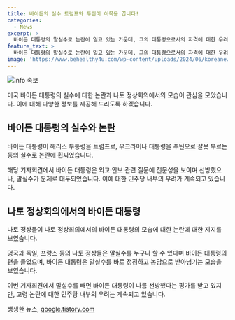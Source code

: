 ```yaml
---
title: 바이든의 실수 트럼프와 푸틴이 이목을 끕니다!
categories:
  - News
excerpt: >
  바이든 대통령의 말실수로 논란이 일고 있는 가운데, 그의 대통령으로서의 자격에 대한 우려가 커지고 있습니다. 하지만 나토 정상회의에서의 기자회견에서는 전 세계의 이목을 집중시키며 외교적 전문성을 보여줬으며, 대선 출마 의지도 공개적으로 밝혀 많은 주목을 받았습니다. 여전히 고령 논란이 끊이지 않고 있지만, 바이든 대통령은 이번 기자회견에서 선방한 평가를 받고 있습니다.
feature_text: >
  바이든 대통령의 말실수로 논란이 일고 있는 가운데, 그의 대통령으로서의 자격에 대한 우려가 커지고 있습니다. 하지만 나토 정상회의에서의 기자회견에서는 전 세계의 이목을 집중시키며 외교적 전문성을 보여줬으며, 대선 출마 의지도 공개적으로 밝혀 많은 주목을 받았습니다. 여전히 고령 논란이 끊이지 않고 있지만, 바이든 대통령은 이번 기자회견에서 선방한 평가를 받고 있습니다.
image: 'https://www.behealthy4u.com/wp-content/uploads/2024/06/koreanews.jpg'
---
```


<p><img src="https://www.behealthy4u.com/wp-content/uploads/2024/06/koreanews.jpg" alt="info 속보" /></p>

<p>미국 바이든 대통령의 실수에 대한 논란과 나토 정상회의에서의 모습이 관심을 모았습니다. 이에 대해 다양한 정보를 제공해 드리도록 하겠습니다.</p>

<h2 data-ke-size="size26">바이든 대통령의 실수와 논란</h2>

<p data-ke-size="size16">바이든 대통령이 해리스 부통령을 트럼프로, 우크라이나 대통령을 푸틴으로 잘못 부르는 등의 실수로 논란에 휩싸였습니다.</p>

<p>해당 기자회견에서 바이든 대통령은 외교·안보 관련 질문에 전문성을 보이며 선방했으나, 말실수가 문제로 대두되었습니다. 이에 대한 민주당 내부의 우려가 계속되고 있습니다.</p>

<h2 data-ke-size="size26">나토 정상회의에서의 바이든 대통령</h2>

<p data-ke-size="size16">나토 정상들이 나토 정상회의에서의 바이든 대통령의 모습에 대한 논란에 대한 지지를 보였습니다.</p>

<p>영국과 독일, 프랑스 등의 나토 정상들은 말실수를 누구나 할 수 있다며 바이든 대통령의 편을 들었으며, 바이든 대통령은 말실수를 바로 정정하고 농담으로 받아넘기는 모습을 보였습니다.</p>

<p>이번 기자회견에서 말실수를 빼면 바이든 대통령이 나름 선방했다는 평가를 받고 있지만, 고령 논란에 대한 민주당 내부의 우려는 계속되고 있습니다.</p>
생생한 뉴스, <a href="https://qoogle.tistory.com" rel="dofollow">qoogle.tistory.com</a>


